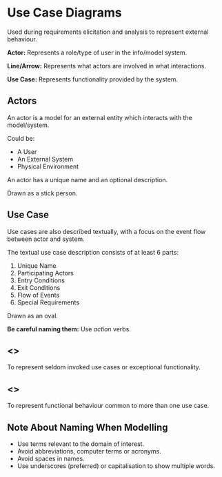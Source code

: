 # Use Case Diagrams

Used during requirements elicitation and analysis to represent external behaviour.

**Actor:** Represents a role/type of user in the info/model system.

**Line/Arrow:** Represents what actors are involved in what interactions.

**Use Case:** Represents functionality provided by the system.

## Actors
An actor is a model for an external entity which interacts with the model/system.

Could be:
- A User
- An External System
- Physical Environment 

An actor has a unique name and an optional description.

Drawn as a stick person.

## Use Case
Use cases are also described textually, with a focus on the event flow between actor and system.

The textual use case description consists of at least 6 parts:
1. Unique Name
2. Participating Actors
3. Entry Conditions
4. Exit Conditions
5. Flow of Events
6.  Special Requirements

Drawn as an oval.

**Be careful naming them:** Use *action* verbs.

## <<extends>>
To represent seldom invoked use cases or exceptional functionality.

## <<includes>>
To represent functional behaviour common to more than one use case.

## Note About Naming When Modelling
- Use terms relevant to the domain of interest.
- Avoid abbreviations, computer terms or acronyms.
- Avoid spaces in names.
- Use underscores (preferred) or capitalisation to show multiple words.
